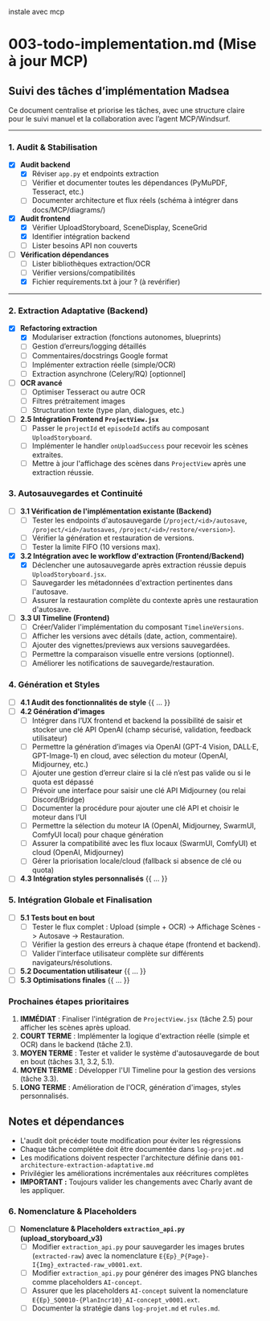 instale avec mcp 
# 003-todo-implementation.md (Mise à jour MCP)

## Suivi des tâches d’implémentation Madsea

Ce document centralise et priorise les tâches, avec une structure claire pour le suivi manuel et la collaboration avec l’agent MCP/Windsurf.

---

### 1. Audit & Stabilisation

- [x] **Audit backend**
  - [x] Réviser `app.py` et endpoints extraction
  - [ ] Vérifier et documenter toutes les dépendances (PyMuPDF, Tesseract, etc.)
  - [ ] Documenter architecture et flux réels (schéma à intégrer dans docs/MCP/diagrams/)

- [x] **Audit frontend**
  - [x] Vérifier UploadStoryboard, SceneDisplay, SceneGrid
  - [x] Identifier intégration backend
  - [ ] Lister besoins API non couverts

- [ ] **Vérification dépendances**
  - [ ] Lister bibliothèques extraction/OCR
  - [ ] Vérifier versions/compatibilités
  - [x] Fichier requirements.txt à jour ? (à revérifier)

---

### 2. Extraction Adaptative (Backend)

- [x] **Refactoring extraction**
  - [x] Modulariser extraction (fonctions autonomes, blueprints)
  - [ ] Gestion d’erreurs/logging détaillés
  - [ ] Commentaires/docstrings Google format
  - [ ] Implémenter extraction réelle (simple/OCR)
  - [ ] Extraction asynchrone (Celery/RQ) [optionnel]

- [ ] **OCR avancé**
  - [ ] Optimiser Tesseract ou autre OCR
  - [ ] Filtres prétraitement images
  - [ ] Structuration texte (type plan, dialogues, etc.)

- [ ] **2.5 Intégration Frontend `ProjectView.jsx`**
  - [ ] Passer le `projectId` et `episodeId` actifs au composant `UploadStoryboard`.
  - [ ] Implémenter le handler `onUploadSuccess` pour recevoir les scènes extraites.
  - [ ] Mettre à jour l'affichage des scènes dans `ProjectView` après une extraction réussie.

### 3. Autosauvegardes et Continuité

- [ ] **3.1 Vérification de l'implémentation existante (Backend)**
  - [ ] Tester les endpoints d'autosauvegarde (`/project/<id>/autosave`, `/project/<id>/autosaves`, `/project/<id>/restore/<version>`).
  - [ ] Vérifier la génération et restauration de versions.
  - [ ] Tester la limite FIFO (10 versions max).

- [x] **3.2 Intégration avec le workflow d'extraction (Frontend/Backend)**
  - [x] Déclencher une autosauvegarde après extraction réussie depuis `UploadStoryboard.jsx`.
  - [ ] Sauvegarder les métadonnées d'extraction pertinentes dans l'autosave.
  - [ ] Assurer la restauration complète du contexte après une restauration d'autosave.

- [ ] **3.3 UI Timeline (Frontend)**
  - [ ] Créer/Valider l'implémentation du composant `TimelineVersions`.
  - [ ] Afficher les versions avec détails (date, action, commentaire).
  - [ ] Ajouter des vignettes/previews aux versions sauvegardées.
  - [ ] Permettre la comparaison visuelle entre versions (optionnel).
  - [ ] Améliorer les notifications de sauvegarde/restauration.

### 4. Génération et Styles

- [ ] **4.1 Audit des fonctionnalités de style**
{{ ... }}
- [ ] **4.2 Génération d'images**
    - [ ] Intégrer dans l’UX frontend et backend la possibilité de saisir et stocker une clé API OpenAI (champ sécurisé, validation, feedback utilisateur)
    - [ ] Permettre la génération d’images via OpenAI (GPT-4 Vision, DALL·E, GPT-Image-1) en cloud, avec sélection du moteur (OpenAI, Midjourney, etc.)
    - [ ] Ajouter une gestion d’erreur claire si la clé n’est pas valide ou si le quota est dépassé
    - [ ] Prévoir une interface pour saisir une clé API Midjourney (ou relai Discord/Bridge)
    - [ ] Documenter la procédure pour ajouter une clé API et choisir le moteur dans l’UI
    - [ ] Permettre la sélection du moteur IA (OpenAI, Midjourney, SwarmUI, ComfyUI local) pour chaque génération
    - [ ] Assurer la compatibilité avec les flux locaux (SwarmUI, ComfyUI) et cloud (OpenAI, Midjourney)
    - [ ] Gérer la priorisation locale/cloud (fallback si absence de clé ou quota)

- [ ] **4.3 Intégration styles personnalisés**
{{ ... }}

### 5. Intégration Globale et Finalisation

- [ ] **5.1 Tests bout en bout**
  - [ ] Tester le flux complet : Upload (simple + OCR) -> Affichage Scènes -> Autosave -> Restauration.
  - [ ] Vérifier la gestion des erreurs à chaque étape (frontend et backend).
  - [ ] Valider l'interface utilisateur complète sur différents navigateurs/résolutions.

- [ ] **5.2 Documentation utilisateur**
{{ ... }}
- [ ] **5.3 Optimisations finales**
{{ ... }}

### Prochaines étapes prioritaires

1.  **IMMÉDIAT** : Finaliser l'intégration de `ProjectView.jsx` (tâche 2.5) pour afficher les scènes après upload.
2.  **COURT TERME** : Implémenter la logique d'extraction réelle (simple et OCR) dans le backend (tâche 2.1).
3.  **MOYEN TERME** : Tester et valider le système d'autosauvegarde de bout en bout (tâches 3.1, 3.2, 5.1).
4.  **MOYEN TERME** : Développer l'UI Timeline pour la gestion des versions (tâche 3.3).
5.  **LONG TERME** : Amélioration de l'OCR, génération d'images, styles personnalisés.

## Notes et dépendances

- L'audit doit précéder toute modification pour éviter les régressions
- Chaque tâche complétée doit être documentée dans `log-projet.md`
- Les modifications doivent respecter l'architecture définie dans `001-architecture-extraction-adaptative.md`
- Privilégier les améliorations incrémentales aux réécritures complètes
- **IMPORTANT :** Toujours valider les changements avec Charly avant de les appliquer.

### 6. Nomenclature & Placeholders

- [ ] **Nomenclature & Placeholders `extraction_api.py` (upload_storyboard_v3)**
  - [ ] Modifier `extraction_api.py` pour sauvegarder les images brutes (`extracted-raw`) avec la nomenclature `E{Ep}_P{Page}-I{Img}_extracted-raw_v0001.ext`.
  - [ ] Modifier `extraction_api.py` pour générer des images PNG blanches comme placeholders `AI-concept`.
  - [ ] Assurer que les placeholders `AI-concept` suivent la nomenclature `E{Ep}_SQ0010-{PlanIncr10}_AI-concept_v0001.ext`.
  - [ ] Documenter la stratégie dans `log-projet.md` et `rules.md`.